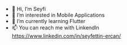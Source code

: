 - 👋 Hi, I’m Seyfi
- 👀 I’m interested in Mobile Applications
- 🌱 I’m currently learning Flutter
- 📫 You can reach me with Linkendln https://www.linkedin.com/in/seyfettin-ercan/

<!---
kseyko35/kseyko35 is a ✨ special ✨ repository because its `README.md` (this file) appears on your GitHub profile.
You can click the Preview link to take a look at your changes.
--->
